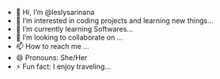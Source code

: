- 👋 Hi, I’m @leslysarinana
- 👀 I’m interested in coding projects and learning new things...
- 🌱 I’m currently learning Softwares...
- 💞️ I’m looking to collaborate on ...
- 📫 How to reach me ...
- 😄 Pronouns: She/Her
- ⚡ Fun fact: I enjoy traveling...

<!---
leslysarinana/leslysarinana is a ✨ special ✨ repository because its `README.md` (this file) appears on your GitHub profile.
You can click the Preview link to take a look at your changes.
--->
